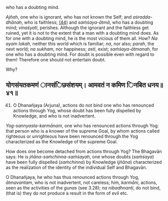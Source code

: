 who has a doubting mind.

*Ajñah*, one who is ignorant, who has not known the Self; and *aśradda-dhānah*, who is faithless; [\(44\)](#page--1-0) and *saṁśaya-ātmā*, who has a doubting mind; *vinaśyati*, perishes. Although the ignorant and the faithless get ruined, yet it is not to the extent that a man with a doubting mind does. As for one with a doubting mind, he is the most vicious of them all. How? *Na ayam lokah*, neither this world which is familiar; *na*, nor also; *parah*, the next world; *na sukham*, nor happiness; *asti*, exist; *saṁśaya-ātmanah*, for one who has a doubting mind. For doubt is possible even with regard to them! Therefore one should not entertain doubt.

Why?

## योगसंयतकमणं ानसंिछसंशयम्। आमवतं न कमिण िनबित धनय॥४१॥

41. O Dhanañjaya (Arjuna), actions do not bind one who has renounced actions through Yog, whose doubt has been fully dispelled by Knowledge, and who is not inadvertent.

*Yog-sannyasta-karmānam*, one who has renounced actions through Yog: that person who is a knower of the supreme Goal, by whom actions called righteous or unrighteous have been renounced through the Yog characterized as the Knowledge of the supreme Goal.

How does one become detached from actions through Yog? The Bhagavān says: He is *jñāna-saṁchinna-saṁśayah*, one whose doubts (*saṁśaya*) have been fully dispelled (*saṁchinna*) by Knowledge (*jñāna*) characterized as the realization of the identity of the individual Self and Bhagavān.

O Dhanañjaya, he who has thus renounced actions through Yog, *ātmavantam*, who is not inadvertent, not careless; him, *karmāni*, actions, seen as the activities of the *gunas* (see 3.28); *na nibadhnanti*, do not bind, (that is) they do not produce a result in the form of evil etc.